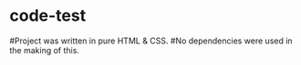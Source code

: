 # code-test
#Project was written in pure HTML & CSS. 
#No dependencies were used in the making of this. 
